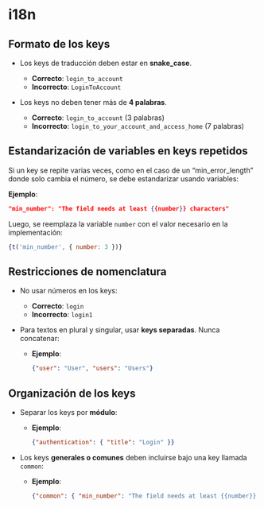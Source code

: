 # i18n

## Formato de los keys

- Los keys de traducción deben estar en **snake_case**.
  - **Correcto**: `login_to_account`
  - **Incorrecto**: `LoginToAccount`

- Los keys no deben tener más de **4 palabras**.
  - **Correcto**: `login_to_account` (3 palabras)
  - **Incorrecto**: `login_to_your_account_and_access_home` (7 palabras)

## Estandarización de variables en keys repetidos

Si un key se repite varias veces, como en el caso de un “min_error_length” donde solo cambia el número, se debe estandarizar usando variables:

**Ejemplo**:
```json
"min_number": "The field needs at least {{number}} characters"
```

Luego, se reemplaza la variable `number` con el valor necesario en la implementación:

```javascript
{t('min_number', { number: 3 })}
```

## Restricciones de nomenclatura

- No usar números en los keys:
  - **Correcto**: `login`
  - **Incorrecto**: `login1`

- Para textos en plural y singular, usar **keys separadas**. Nunca concatenar:
  - **Ejemplo**:
    ```json
    {"user": "User", "users": "Users"}
    ```

## Organización de los keys

- Separar los keys por **módulo**:
  - **Ejemplo**:
    ```json
    {"authentication": { "title": "Login" }}
    ```

- Los keys **generales o comunes** deben incluirse bajo una key llamada `common`:
  - **Ejemplo**:
    ```json
    {"common": { "min_number": "The field needs at least {{number}} characters" }}
    ```
